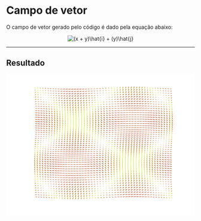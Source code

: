 # Campo de vetor

O campo de vetor gerado pelo código é dado pela equação abaixo:
<div align="center">
    <img src="https://latex.codecogs.com/gif.latex?\dpi{200}&space;(x&space;&plus;&space;y)\hat{i}&space;&plus;&space;(y)\hat{j}" title="(x + y)\hat{i} + (y)\hat{j}" />
</div>

---

## Resultado
<div align="center">
    <img src="fig.svg">
</div>